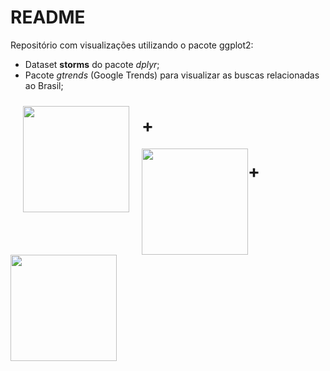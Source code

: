 README
================

Repositório com visualizações utilizando o pacote ggplot2:

  - Dataset **storms** do pacote *dplyr*;
  - Pacote *gtrends* (Google Trends) para visualizar as buscas
    relacionadas ao Brasil;

<img src="https://www.r-project.org/logo/Rlogo.svg" style="float:left; margin:10px 20px; display:inline-block" width="170" height="auto"/>

# \+

<img src="https://d33wubrfki0l68.cloudfront.net/0ab849ed51b0b866ef6895c253d3899f4926d397/85aff/wp-content/uploads/2014/04/ggplot2.png" style="float:left; margin:10px 20px display:inline-block" width="170" height="auto"/>

# \+

<img src="https://d33wubrfki0l68.cloudfront.net/071952491ec4a6a532a3f70ecfa2507af4d341f9/ff4d9/wp-content/uploads/2014/04/dplyr.png" width="170" height="auto">
